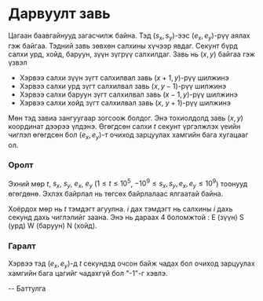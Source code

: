Дарвуулт завь
=============
Цагаан баавгайнууд загасчилж байна. Тэд ($s_x, s_y$)-ээс ($e_x, e_y$)-рүү аялах
гэж байгаа. Тэдний завь зөвхөн салхины хүчээр явдаг. Секунт бүрд салхи урд,
хойд, баруун, зүүн зүгрүү салхилдаг. Завь нь ($x, y$) байгаа гэж үзвэл

 - Хэрвээ салхи зүүн зүгт салхилвал завь ($x+1, y$)-рүү шилжинэ
 - Хэрвээ салхи урд зүгт салхилвал завь ($x, y-1$)-рүү шилжинэ
 - Хэрвээ салхи баруун зүгт салхилвал завь ($x-1, y$)-рүү шилжинэ
 - Хэрвээ салхи хойд зүгт салхилвал завь ($x$, $y+1$)-рүү шилжинэ

Мөн тэд завиа зангуугаар зогсоож болдог. Энэ тохиолдолд завь ($x, y$) координат
дээрээ үлдэнэ. Өгөгдсөн салхи $t$ секунт үргэлжлэх үеийн чиглэл өгөгдсөн бол
($e_x, e_y$)-т очиход зарцуулах хамгийн бага хугацааг ол.


### Оролт
Эхний мөр $t$, $s_x$, $s_y$, $e_x$, $e_y$ ($1 ≤ t ≤10^5$, $-10^9 ≤ s_x, s_y,
e_x, e_y ≤ 10^9$) тоонууд өгөгдөнө. Эхлэх байрлал нь төгсөх байрлалаас ялгаатай
байна.

Хоёрдох мөр нь $t$ тэмдэгт агуулна. $i$ дах тэмдэгт нь салхины $i$ дахь секунд
дахь чиглэлийг заана. Энэ нь дараах 4 боломжтой : E (зүүн) S (урд) W (баруун) N
(хойд).

### Гаралт
Хэрвээ тэд ($e_x, e_y$)-д  $t$ секундэд очсон байж чадах бол очиход зарцуулах
хамгийн бага цагийг чадахгүй бол "-1"-г хэвлэ.

-- Баттулга
